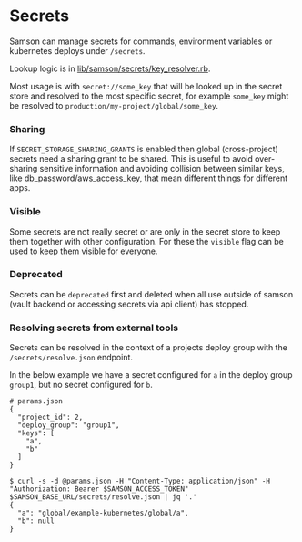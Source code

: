 # Secrets

Samson can manage secrets for commands, environment variables or kubernetes deploys under `/secrets`.

Lookup logic is in [lib/samson/secrets/key_resolver.rb](/lib/samson/secrets/key_resolver.rb).

Most usage is with `secret://some_key` that will be looked up in the secret store and resolved to the most specific secret,
for example `some_key` might be resolved to `production/my-project/global/some_key`.

### Sharing

If `SECRET_STORAGE_SHARING_GRANTS` is enabled then global (cross-project) secrets need a sharing grant to be shared.
This is useful to avoid over-sharing sensitive information and avoiding collision between similar keys, like db_password/aws_access_key,
that mean different things for different apps.

### Visible

Some secrets are not really secret or are only in the secret store to keep them together with other configuration.
For these the `visible` flag can be used to keep them visible for everyone.

### Deprecated

Secrets can be `deprecated` first and deleted when all use outside of samson (vault backend or accessing secrets via api client) has stopped.

### Resolving secrets from external tools

Secrets can be resolved in the context of a projects deploy group with the `/secrets/resolve.json` endpoint.

In the below example we have a secret configured for `a` in the deploy group `group1`, but no secret configured for `b`.

```
# params.json
{
  "project_id": 2,
  "deploy_group": "group1",
  "keys": [
    "a",
    "b"
  ]
}

$ curl -s -d @params.json -H "Content-Type: application/json" -H "Authorization: Bearer $SAMSON_ACCESS_TOKEN" $SAMSON_BASE_URL/secrets/resolve.json | jq '.'
{
  "a": "global/example-kubernetes/global/a",
  "b": null
}
```
